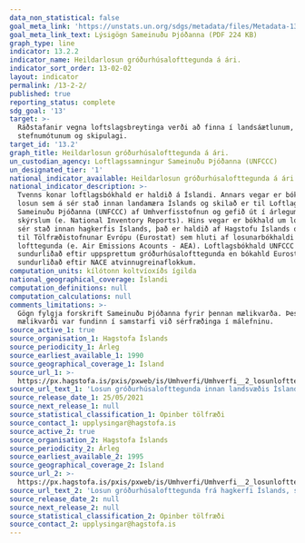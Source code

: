 ```yaml
---
data_non_statistical: false
goal_meta_link: 'https://unstats.un.org/sdgs/metadata/files/Metadata-13-02-02.pdf'
goal_meta_link_text: Lýsigögn Sameinuðu Þjóðanna (PDF 224 KB)
graph_type: line
indicator: 13.2.2
indicator_name: Heildarlosun gróðurhúsalofttegunda á ári.
indicator_sort_order: 13-02-02
layout: indicator
permalink: /13-2-2/
published: true
reporting_status: complete
sdg_goal: '13'
target: >-
  Ráðstafanir vegna loftslagsbreytinga verði að finna í landsáætlunum,
  stefnumótunum og skipulagi.
target_id: '13.2'
graph_title: Heildarlosun gróðurhúsalofttegunda á ári.
un_custodian_agency: Loftlagssamningur Sameinuðu Þjóðanna (UNFCCC)
un_designated_tier: '1'
national_indicator_available: Heildarlosun gróðurhúsalofttegunda á ári.
national_indicator_description: >-
  Tvenns konar loftlagsbókhald er haldið á Íslandi. Annars vegar er bókhald um
  losun sem á sér stað innan landamæra Íslands og skilað er til Loftlagssamnings
  Sameinuðu Þjóðanna (UNFCCC) af Umhverfisstofnun og gefið út í árlegum NIR
  skýrslum (e. National Inventory Reports). Hins vegar er bókhald um losun sem á
  sér stað innan hagkerfis Íslands, það er haldið af Hagstofu Íslands og skilað
  til Tölfræðistofnunar Evrópu (Eurostat) sem hluti af losunarbókhaldi
  lofttegunda (e. Air Emissions Acounts - AEA). Loftlagsbókhald UNFCCC er er
  sundurliðað eftir uppsprettum gróðurhúsalofttegunda en bókahld Eurostat er
  sundurliðað eftir NACE atvinnugreinaflokkum.
computation_units: kílótonn koltvíoxíðs ígilda
national_geographical_coverage: Íslandi
computation_definitions: null
computation_calculations: null
comments_limitations: >-
  Gögn fylgja forskrift Sameinuðu Þjóðanna fyrir þennan mælikvarða. Þessi
  mælikvarði var fundinn í samstarfi við sérfræðinga í málefninu.
source_active_1: true
source_organisation_1: Hagstofa Íslands
source_periodicity_1: Árleg
source_earliest_available_1: 1990
source_geographical_coverage_1: Ísland
source_url_1: >-
  https://px.hagstofa.is/pxis/pxweb/is/Umhverfi/Umhverfi__2_losunlofttegunda__1_losunlofttegunda_nir/UMH31107.px
source_url_text_1: 'Losun gróðurhúsalofttegunda innan landsvæðis Íslands, í CO2 ígildum'
source_release_date_1: 25/05/2021
source_next_release_1: null
source_statistical_classification_1: Opinber tölfræði
source_contact_1: upplysingar@hagstofa.is
source_active_2: true
source_organisation_2: Hagstofa Íslands
source_periodicity_2: Árleg
source_earliest_available_2: 1995
source_geographical_coverage_2: Ísland
source_url_2: >-
  https://px.hagstofa.is/pxis/pxweb/is/Umhverfi/Umhverfi__2_losunlofttegunda__2_losunlofttegunda_aea/UMH31110.px
source_url_text_2: 'Losun gróðurhúsalofttegunda frá hagkerfi Íslands, samantekt'
source_release_date_2: null
source_next_release_2: null
source_statistical_classification_2: Opinber tölfræði
source_contact_2: upplysingar@hagstofa.is
---
```

